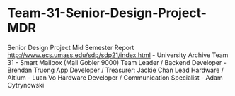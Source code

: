 # Team-31-Senior-Design-Project-MDR
Senior Design Project Mid Semester Report 
http://www.ecs.umass.edu/sdp/sdp21/index.html - University Archive
Team 31 - Smart Mailbox (Mail Gobler 9000)
Team Leader / Backend Developer - Brendan Truong
App Developer / Treasurer: Jackie Chan
Lead Hardware / Altium - Luan Vo
Hardware Developer / Communication Specialist - Adam Cytrynowski
